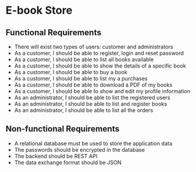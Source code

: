 # E-book Store

## Functional Requirements

* There will exist two types of users: customer and administrators
* As a customer, I should be able to register, login and reset password
* As a customer, I should be able to list all books available
* As a customer, I should be able to show the details of a specific book
* As a customer, I should be able to buy a book
* As a customer, I should be able to list my a purchases
* As a customer, I should be able to download a PDF of my books
* As a customer, I should be able to show and edit my profile information
* As an administrator, I should be able to list the registered users
* As an administrator, I should be able to list and register books
* As an administrator, I should be able to list all the orders

## Non-functional Requirements

* A relational database must be used to store the application data
* The passwords should be encrypted in the database
* The backend should be REST API
* The data exchange format should be JSON